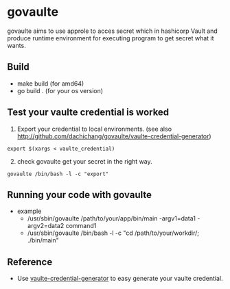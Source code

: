 # govaulte

govaulte aims to use approle to acces secret which in hashicorp Vault and produce runtime environment for executing program to get secret what it wants.

## Build

- make build (for amd64)
- go build . (for your os version)

## Test your vaulte credential is worked

1. Export your credential to local environments. (see also http://github.com/dachichang/govaulte/vaulte-credential-generator)
  ```
  export $(xargs < vaulte_credential)
  ```
2. check govaulte get your secret in the right way.
  ```
  govaulte /bin/bash -l -c "export"
  ```
## Running your code with govaulte

- example
    - /usr/sbin/govaulte /path/to/your/app/bin/main -argv1=data1 -argv2=data2 command1
    - /usr/sbin/govaulte /bin/bash -l -c "cd /path/to/your/workdir/; ./bin/main"

## Reference

- Use [vaulte-credential-generator](https://github..com/dachichang/govaulte/vaulte-credential-generator) to easy generate your vaulte credential.
